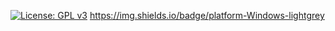 
[![License: GPL v3](https://img.shields.io/badge/License-GPLv3-blue.svg)](https://www.gnu.org/licenses/gpl-3.0)
https://img.shields.io/badge/platform-Windows-lightgrey
